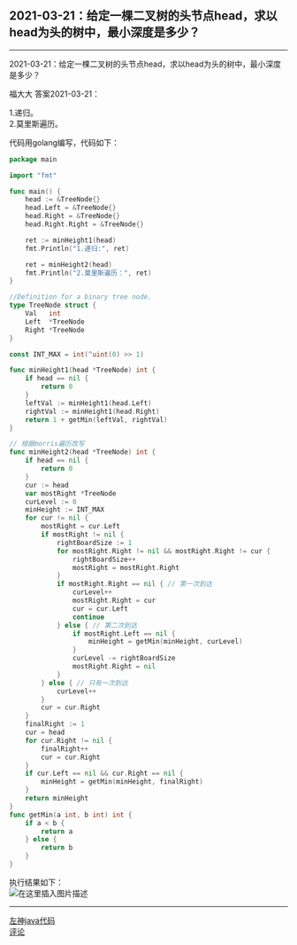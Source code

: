 ## 2021-03-21：给定一棵二叉树的头节点head，求以head为头的树中，最小深度是多少？

***

2021-03-21：给定一棵二叉树的头节点head，求以head为头的树中，最小深度是多少？  

福大大 答案2021-03-21：  

1.递归。  
2.莫里斯遍历。  

代码用golang编写，代码如下：  

```go
package main

import "fmt"

func main() {
    head := &TreeNode{}
    head.Left = &TreeNode{}
    head.Right = &TreeNode{}
    head.Right.Right = &TreeNode{}

    ret := minHeight1(head)
    fmt.Println("1.递归:", ret)

    ret = minHeight2(head)
    fmt.Println("2.莫里斯遍历：", ret)
}

//Definition for a binary tree node.
type TreeNode struct {
    Val   int
    Left  *TreeNode
    Right *TreeNode
}

const INT_MAX = int(^uint(0) >> 1)

func minHeight1(head *TreeNode) int {
    if head == nil {
        return 0
    }
    leftVal := minHeight1(head.Left)
    rightVal := minHeight1(head.Right)
    return 1 + getMin(leftVal, rightVal)
}

// 根据morris遍历改写
func minHeight2(head *TreeNode) int {
    if head == nil {
        return 0
    }
    cur := head
    var mostRight *TreeNode
    curLevel := 0
    minHeight := INT_MAX
    for cur != nil {
        mostRight = cur.Left
        if mostRight != nil {
            rightBoardSize := 1
            for mostRight.Right != nil && mostRight.Right != cur {
                rightBoardSize++
                mostRight = mostRight.Right
            }
            if mostRight.Right == nil { // 第一次到达
                curLevel++
                mostRight.Right = cur
                cur = cur.Left
                continue
            } else { // 第二次到达
                if mostRight.Left == nil {
                    minHeight = getMin(minHeight, curLevel)
                }
                curLevel -= rightBoardSize
                mostRight.Right = nil
            }
        } else { // 只有一次到达
            curLevel++
        }
        cur = cur.Right
    }
    finalRight := 1
    cur = head
    for cur.Right != nil {
        finalRight++
        cur = cur.Right
    }
    if cur.Left == nil && cur.Right == nil {
        minHeight = getMin(minHeight, finalRight)
    }
    return minHeight
}
func getMin(a int, b int) int {
    if a < b {
        return a
    } else {
        return b
    }
}
```
执行结果如下：  
![在这里插入图片描述](https://img-blog.csdnimg.cn/2021032122155955.png?x-oss-process=image/watermark,type_ZmFuZ3poZW5naGVpdGk,shadow_10,text_aHR0cHM6Ly9ibG9nLmNzZG4ubmV0L3dlaXhpbl80ODUwMjA2Mg==,size_16,color_FFFFFF,t_70)
***
[左神java代码](https://github.com/algorithmzuo/algorithmbasic2020/blob/master/src/class30/Code05_MinHeight.java#L35)  
[评论](https://user.qzone.qq.com/3182319461/blog/1616301270)